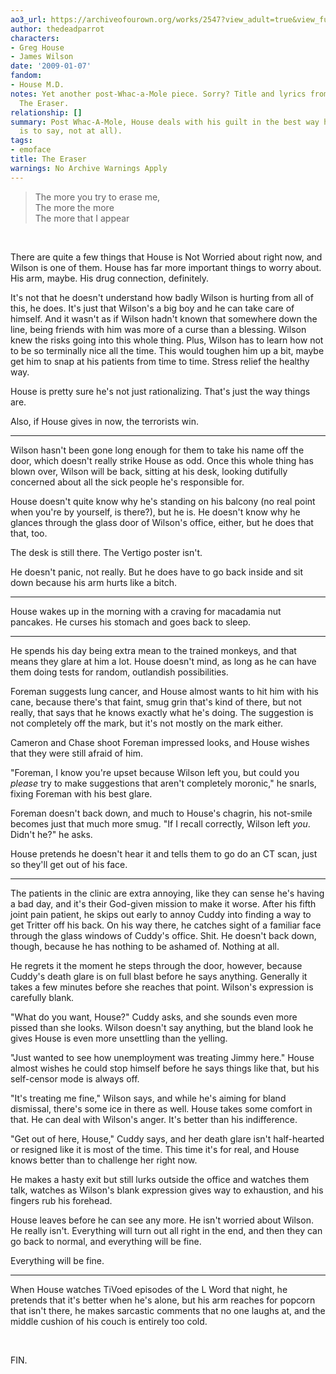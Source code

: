```yaml
---
ao3_url: https://archiveofourown.org/works/2547?view_adult=true&view_full_work=true
author: thedeadparrot
characters:
- Greg House
- James Wilson
date: '2009-01-07'
fandom:
- House M.D.
notes: Yet another post-Whac-a-Mole piece. Sorry? Title and lyrics from Thom Yorke's
  The Eraser.
relationship: []
summary: Post Whac-A-Mole, House deals with his guilt in the best way he can (which
  is to say, not at all).
tags:
- emoface
title: The Eraser
warnings: No Archive Warnings Apply
---
```


> 
> The more you try to erase me,  
> The more the more  
> The more that I appear
> 
> 
> 

 

There are quite a few things that House is Not Worried about right now, and Wilson is one of them. House has far more important things to worry about. His arm, maybe. His drug connection, definitely.

It's not that he doesn't understand how badly Wilson is hurting from all of this, he does. It's just that Wilson's a big boy and he can take care of himself. And it wasn't as if Wilson hadn't known that somewhere down the line, being friends with him was more of a curse than a blessing. Wilson knew the risks going into this whole thing. Plus, Wilson has to learn how not to be so terminally nice all the time. This would toughen him up a bit, maybe get him to snap at his patients from time to time. Stress relief the healthy way.

House is pretty sure he's not just rationalizing. That's just the way things are.

Also, if House gives in now, the terrorists win.



---

Wilson hasn't been gone long enough for them to take his name off the door, which doesn't really strike House as odd. Once this whole thing has blown over, Wilson will be back, sitting at his desk, looking dutifully concerned about all the sick people he's responsible for.

House doesn't quite know why he's standing on his balcony (no real point when you're by yourself, is there?), but he is. He doesn't know why he glances through the glass door of Wilson's office, either, but he does that that, too.

The desk is still there. The Vertigo poster isn't.

He doesn't panic, not really. But he does have to go back inside and sit down because his arm hurts like a bitch.



---

House wakes up in the morning with a craving for macadamia nut pancakes. He curses his stomach and goes back to sleep.



---

He spends his day being extra mean to the trained monkeys, and that means they glare at him a lot. House doesn't mind, as long as he can have them doing tests for random, outlandish possibilities.

Foreman suggests lung cancer, and House almost wants to hit him with his cane, because there's that faint, smug grin that's kind of there, but not really, that says that he knows exactly what he's doing. The suggestion is not completely off the mark, but it's not mostly on the mark either.

Cameron and Chase shoot Foreman impressed looks, and House wishes that they were still afraid of him.

"Foreman, I know you're upset because Wilson left you, but could you *please* try to make suggestions that aren't completely moronic," he snarls, fixing Foreman with his best glare.

Foreman doesn't back down, and much to House's chagrin, his not-smile becomes just that much more smug. "If I recall correctly, Wilson left *you*. Didn't he?" he asks.

House pretends he doesn't hear it and tells them to go do an CT scan, just so they'll get out of his face.



---

The patients in the clinic are extra annoying, like they can sense he's having a bad day, and it's their God-given mission to make it worse. After his fifth joint pain patient, he skips out early to annoy Cuddy into finding a way to get Tritter off his back. On his way there, he catches sight of a familiar face through the glass windows of Cuddy's office. Shit. He doesn't back down, though, because he has nothing to be ashamed of. Nothing at all.

He regrets it the moment he steps through the door, however, because Cuddy's death glare is on full blast before he says anything. Generally it takes a few minutes before she reaches that point. Wilson's expression is carefully blank.

"What do you want, House?" Cuddy asks, and she sounds even more pissed than she looks. Wilson doesn't say anything, but the bland look he gives House is even more unsettling than the yelling.

"Just wanted to see how unemployment was treating Jimmy here." House almost wishes he could stop himself before he says things like that, but his self-censor mode is always off.

"It's treating me fine," Wilson says, and while he's aiming for bland dismissal, there's some ice in there as well. House takes some comfort in that. He can deal with Wilson's anger. It's better than his indifference.

"Get out of here, House," Cuddy says, and her death glare isn't half-hearted or resigned like it is most of the time. This time it's for real, and House knows better than to challenge her right now.

He makes a hasty exit but still lurks outside the office and watches them talk, watches as Wilson's blank expression gives way to exhaustion, and his fingers rub his forehead.

House leaves before he can see any more. He isn't worried about Wilson. He really isn't. Everything will turn out all right in the end, and then they can go back to normal, and everything will be fine.

Everything will be fine.



---

When House watches TiVoed episodes of the L Word that night, he pretends that it's better when he's alone, but his arm reaches for popcorn that isn't there, he makes sarcastic comments that no one laughs at, and the middle cushion of his couch is entirely too cold.

 

FIN.